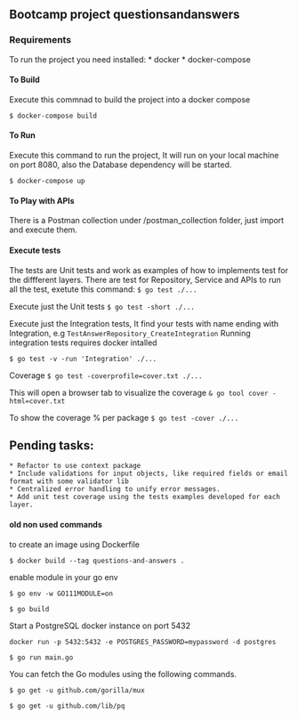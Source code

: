 ## Bootcamp project questionsandanswers


### Requirements
To run the project you need installed:
    * docker
    * docker-compose

#### To Build 
Execute this commnad to build the project into a docker compose

```$ docker-compose build```


#### To Run 
Execute this command to run the project, It will run on your local machine on port 8080, also the Database dependency will be started.

```$ docker-compose up```

#### To Play with APIs
There is a Postman collection under /postman_collection folder, just import and execute them. 


#### Execute tests
The tests are Unit tests and work as examples of how to implements test for the diffferent layers.
There are test for Repository, Service and APIs
to run all the test, exetute this command:
```$ go test ./...```   


Execute just the Unit tests
```$ go test -short ./...```


Execute just the Integration tests, It find your tests with name ending with Integration, e.g ```TestAnswerRepository_CreateIntegration```
Running integration tests requires docker intalled

```$ go test -v -run 'Integration' ./...```


Coverage 
```$ go test -coverprofile=cover.txt ./...```

This will open a browser tab to visualize the coverage
```& go tool cover -html=cover.txt```


To show the coverage % per package
```$ go test -cover ./...```




## Pending tasks:
    * Refactor to use context package
    * Include validations for input objects, like required fields or email format with some validator lib
    * Centralized error handling to unify error messages.
    * Add unit test coverage using the tests examples developed for each layer.





#### old non used commands

to create an image using Dockerfile

```$ docker build --tag questions-and-answers .```


enable module in your go env

```$ go env -w GO111MODULE=on ```


```$ go build```

Start a PostgreSQL docker instance on port 5432

```docker run -p 5432:5432 -e POSTGRES_PASSWORD=mypassword -d postgres```


```$ go run main.go```

You can fetch the Go modules using the following commands.

```$ go get -u github.com/gorilla/mux ```

```$ go get -u github.com/lib/pq```


